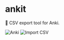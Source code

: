 # ankit
:hammer: CSV export tool for Anki.

![Anki](https://i.imgur.com/kVyHst0.png)
![Import CSV](https://i.imgur.com/Gye2EVk.png)
